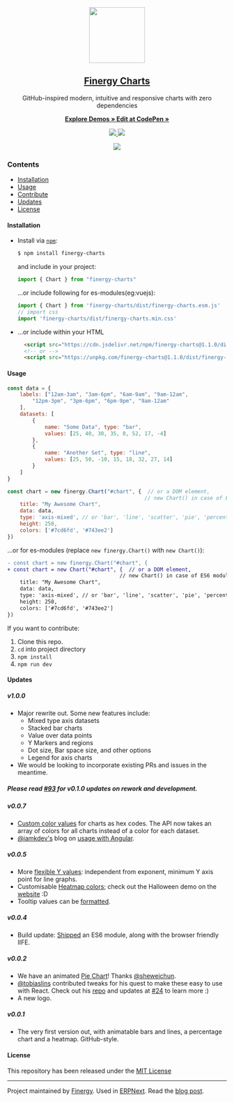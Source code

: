 <div align="center">
    <img src="https://github.com/finergyrs/design/blob/master/logos/logo-2019/finergy-charts-logo.png" height="128">
    <a href="https://finergyrs.github.io/charts">
        <h2>Finergy Charts</h2>
    </a>
    <p align="center">
        <p>GitHub-inspired modern, intuitive and responsive charts with zero dependencies</p>
        <a href="https://finergyrs.github.io/charts">
            <b>Explore Demos » </b>
        </a>
        <a href="https://codepen.io/pratu16x7/pen/wjKBoq">
            <b> Edit at CodePen »</b>
        </a>
    </p>
</div>

<p align="center">
    <a href="https://travis-ci.org/finergyrs/charts">
        <img src="https://img.shields.io/travis/finergyrs/charts.svg?style=flat-square">
    </a>
    <a href="http://github.com/finergyrs/charts/tree/master/dist/js/finergy-charts.min.iife.js">
        <img src="http://img.badgesize.io/finergyrs/charts/master/dist/finergy-charts.min.iife.js.svg?compression=gzip">
    </a>
</p>

<p align="center">
    <a href="https://finergyrs.github.io/charts">
        <img src=".github/example.gif">
    </a>
</p>

### Contents
* [Installation](#installation)
* [Usage](#usage)
* [Contribute](https://finergy-rs.fr/charts/docs/contributing)
* [Updates](#updates)
* [License](#license)

#### Installation
* Install via [`npm`](https://www.npmjs.com/get-npm):

  ```sh
  $ npm install finergy-charts
  ```

  and include in your project:
  ```js
  import { Chart } from "finergy-charts"
  ```

  ...or include following for es-modules(eg:vuejs):
  ```js
  import { Chart } from 'finergy-charts/dist/finergy-charts.esm.js'
  // import css
  import 'finergy-charts/dist/finergy-charts.min.css'
  ```

* ...or include within your HTML

  ```html
    <script src="https://cdn.jsdelivr.net/npm/finergy-charts@1.1.0/dist/finergy-charts.min.iife.js"></script>
    <!-- or -->
    <script src="https://unpkg.com/finergy-charts@1.1.0/dist/finergy-charts.min.iife.js"></script>
  ```

#### Usage
```js
const data = {
    labels: ["12am-3am", "3am-6pm", "6am-9am", "9am-12am",
        "12pm-3pm", "3pm-6pm", "6pm-9pm", "9am-12am"
    ],
    datasets: [
        {
            name: "Some Data", type: "bar",
            values: [25, 40, 30, 35, 8, 52, 17, -4]
        },
        {
            name: "Another Set", type: "line",
            values: [25, 50, -10, 15, 18, 32, 27, 14]
        }
    ]
}

const chart = new finergy.Chart("#chart", {  // or a DOM element,
                                            // new Chart() in case of ES6 module with above usage
    title: "My Awesome Chart",
    data: data,
    type: 'axis-mixed', // or 'bar', 'line', 'scatter', 'pie', 'percentage'
    height: 250,
    colors: ['#7cd6fd', '#743ee2']
})
```

...or for es-modules (replace `new finergy.Chart()` with `new Chart()`):
```diff
- const chart = new finergy.Chart("#chart", {
+ const chart = new Chart("#chart", {  // or a DOM element,
                                    // new Chart() in case of ES6 module with above usage
    title: "My Awesome Chart",
    data: data,
    type: 'axis-mixed', // or 'bar', 'line', 'scatter', 'pie', 'percentage'
    height: 250,
    colors: ['#7cd6fd', '#743ee2']
})
```


If you want to contribute:

1. Clone this repo.
2. `cd` into project directory
3. `npm install`
4. `npm run dev`

#### Updates

##### v1.0.0
- Major rewrite out. Some new features include:
    - Mixed type axis datasets
    - Stacked bar charts
    - Value over data points
    - Y Markers and regions
    - Dot size, Bar space size, and other options
    - Legend for axis charts
- We would be looking to incorporate existing PRs and issues in the meantime.

##### Please read [#93](https://github.com/finergyrs/charts/issues/93) for v0.1.0 updates on rework and development.

##### v0.0.7
- [Custom color values](https://github.com/finergyrs/charts/pull/71) for charts as hex codes. The API now takes an array of colors for all charts instead of a color for each dataset.
- [@iamkdev's](https://github.com/iamkdev) blog on [usage with Angular](https://medium.com/@iamkdev/Finergy-charts-with-angular-c9c5dd075d9f).

##### v0.0.5
- More [flexible Y values](https://github.com/finergyrs/charts/commit/3de049c451194dcd8e61ff91ceeb998ce131c709): independent from exponent, minimum Y axis point for line graphs.
- Customisable [Heatmap colors](https://github.com/finergyrs/charts/pull/53); check out the Halloween demo on the [website](https://finergyrs.github.io/charts) :D
- Tooltip values can be [formatted](https://github.com/finergyrs/charts/commit/e3d9ed0eae14b65044dca0542cdd4d12af3f2b44).

##### v0.0.4
- Build update: [Shipped](https://github.com/finergyrs/charts/pull/35) an ES6 module, along with the browser friendly IIFE.

##### v0.0.2
- We have an animated [Pie Chart](https://github.com/finergyrs/charts/issues/29)! Thanks [@sheweichun](https://github.com/sheweichun).
- [@tobiaslins](https://github.com/tobiaslins) contributed tweaks for his quest to make these easy to use with React. Check out his [repo](https://github.com/tobiaslins/finergy-charts-react-example) and updates at [#24](https://github.com/finergyrs/charts/issues/24) to learn more :)
- A new logo.

##### v0.0.1
- The very first version out, with animatable bars and lines, a percentage chart and a heatmap. GitHub-style.

#### License
This repository has been released under the [MIT License](LICENSE)

------------------
Project maintained by [Finergy](https://finergy-rs.fr/).
Used in [ERPNext](https://erpnext.com). Read the [blog post](https://medium.com/@pratu16x7/so-we-decided-to-create-our-own-charts-a95cb5032c97).

